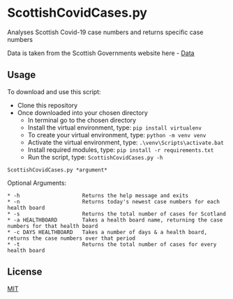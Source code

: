 # ScottishCovidCases.py
Analyses Scottish Covid-19 case numbers and returns specific case numbers

Data is taken from the Scottish Governments website here - [Data](https://www.gov.scot/publications/coronavirus-covid-19-trends-in-daily-data/)
## Usage
To download and use this script:
* Clone this repository
* Once downloaded into your chosen directory
    * In terminal go to the chosen directory
    * Install the virtual environment, type: `pip install virtualenv`
    * To create your virtual environment, type: `python -m venv venv`
    * Activate the virtual environment, type: `.\venv\Scripts\activate.bat`
    * Install required modules, type: `pip install -r requirements.txt`
    * Run the script, type: `ScottishCovidCases.py -h`
    

`ScottishCovidCases.py *argument*`

Optional Arguments:
```
* -h                    Returns the help message and exits
* -n                    Returns today's newest case numbers for each health board
* -s                    Returns the total number of cases for Scotland
* -a HEALTHBOARD        Takes a health board name, returning the case numbers for that health board
* -c DAYS HEALTHBOARD   Takes a number of days & a health board, returns the case numbers over that period
* -t                    Returns the total number of cases for every health board
```

## License
[MIT](https://choosealicense.com/licenses/mit/)